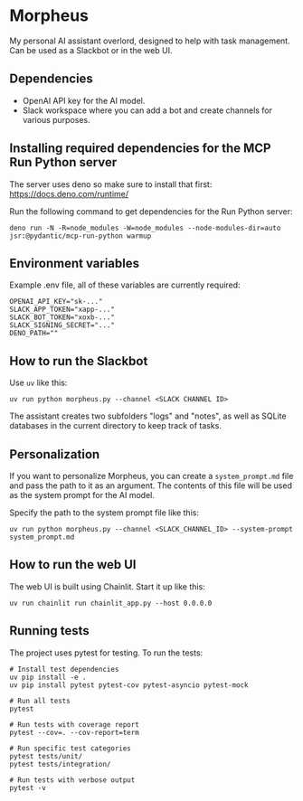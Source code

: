 # Morpheus

My personal AI assistant overlord, designed to help with task management. Can be used as a Slackbot or in the web UI.

## Dependencies

 * OpenAI API key for the AI model.
 * Slack workspace where you can add a bot and create channels for various purposes.

## Installing required dependencies for the MCP Run Python server

The server uses deno so make sure to install that first: https://docs.deno.com/runtime/

Run the following command to get dependencies for the Run Python server:
```
deno run -N -R=node_modules -W=node_modules --node-modules-dir=auto jsr:@pydantic/mcp-run-python warmup
```

## Environment variables

Example .env file, all of these variables are currently required:
```
OPENAI_API_KEY="sk-..."
SLACK_APP_TOKEN="xapp-..."
SLACK_BOT_TOKEN="xoxb-..."
SLACK_SIGNING_SECRET="..."
DENO_PATH=""
```

## How to run the Slackbot

Use `uv` like this:
```
uv run python morpheus.py --channel <SLACK CHANNEL ID>
```

The assistant creates two subfolders "logs" and "notes", as well as SQLite databases in the current directory to keep track of tasks.

## Personalization

If you want to personalize Morpheus, you can create a `system_prompt.md` file and pass the path to it as an argument. The contents of this file will be used as the system prompt for the AI model.

Specify the path to the system prompt file like this:
```
uv run python morpheus.py --channel <SLACK_CHANNEL_ID> --system-prompt system_prompt.md
```

## How to run the web UI

The web UI is built using Chainlit. Start it up like this:
```
uv run chainlit run chainlit_app.py --host 0.0.0.0
```

## Running tests

The project uses pytest for testing. To run the tests:

```
# Install test dependencies
uv pip install -e .
uv pip install pytest pytest-cov pytest-asyncio pytest-mock

# Run all tests
pytest

# Run tests with coverage report
pytest --cov=. --cov-report=term

# Run specific test categories
pytest tests/unit/
pytest tests/integration/

# Run tests with verbose output
pytest -v
```
